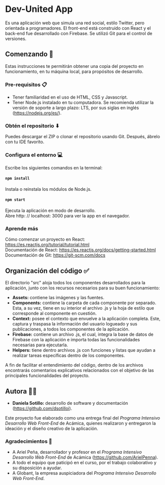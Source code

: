 # Dev-United App

Es una aplicación web que simula una red social, estilo Twitter, pero orientada a programadores. El front-end está construido con React y el back-end fue desarrollado con Firebase. Se utilizó Git para el control de versiones.

## Comenzando 🚀

Estas instrucciones te permitirán obtener una copia del proyecto en funcionamiento, en tu máquina local, para propósitos de desarrollo.

### Pre-requisitos 📋

- Tener familiaridad en el uso de HTML, CSS y Javascript.
- Tener Node.js instalado en tu computadora. Se recomienda utilizar la versión de soporte a largo plazo: LTS, por sus siglas en inglés (https://nodejs.org/es/).

### Obtén el repositorio ⬇

Puedes descargar el ZIP o clonar el repositorio usando Git. Después, ábrelo con tu IDE favorito.

### Configura el entorno 💻

Escribe los siguientes comandos en la terminal:

#### `npm install`

Instala o reinstala los módulos de Node.js.

#### `npm start`

Ejecuta la aplicación en modo de desarrollo.
</br>
Abre http: // localhost: 3000 para ver la app en el navegador.

### Aprende más

Cómo comenzar un proyecto en React: https://es.reactjs.org/tutorial/tutorial.html
</br>
Documentación de React: https://es.reactjs.org/docs/getting-started.html
</br>
Documentación de Git: https://git-scm.com/docs

## Organización del código ✅

El directorio "src" aloja todos los componentes desarrollados para la aplicación, junto con los recursos necesarios para su buen funcionamiento:

- **Assets:** contiene las imágenes y las fuentes.
- **Components:** contiene la carpeta de cada componente por separado. Esta, a su vez, tiene en su interior el archivo .js y la hoja de estilo que corresponde al componente en cuestión.
- **Context:** posee el contexto que envuelve a la aplicación completa. Este, captura y traspasa la información del usuario logueado y sus publicaciones, a todos los componentes de la aplicación.
- **Firebase:** contiene un archivo .js, el cual, integra la base de datos de Firebase con la aplicación e importa todas las funcionalidades necesarias para ejecutarla.
- **Helpers:** tiene dentro archivos .js con funciones y listas que ayudan a realizar tareas específicas dentro de los componentes.

A fin de facilitar el entendimiento del código, dentro de los archivos encontrarás comentarios explicativos relacionados con el objetivo de las principales funcionalidades del proyecto.

## Autora 🙋‍♀️

- **Daniela Sotillo:** desarrollo de software y documentación (https://github.com/dsotilloi).

Este proyecto fue elaborado como una entrega final del *Programa Intensivo Desarrollo Web Front-End* de Acámica, quienes realizaron y entregaron la ideación y el diseño creativo de la aplicación.

### Agradecimientos 🤝

- A Ariel Peña, desarrollador y profesor en el *Programa Intensivo Desarrollo Web Front-End* de Acámica (https://github.com/ArielPenna).
- A todo el equipo que paticipó en el curso, por el trabajo colaborativo y su disposición a ayudar.
- A Globant, la empresa auspiciadora del *Programa Intensivo Desarrollo Web Front-End*.
